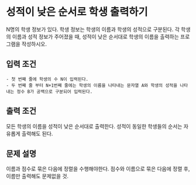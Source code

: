 # 성적이 낮은 순서로 학생 출력하기
N명의 학생 정보가 있다. 학생 정보는 학생의 이름과 학생의 성적으로 구분된다. 각 학생의 이름과 성적 정보가 주어졌을 때, 성적이 낮은 순서대로 학생의 이름을 출력하는 프로그램을 작성하시오.

## 입력 조건
	- 첫 번째 줄에 학생의 수 N이 입력된다.
	- 두 번째 줄 부터 N+1번째 줄에는 학생의 이름을 나타내는 문자열 A와 학생의 성적을 나타내는 정수 B가 공백으로 구분되어 입력된다.
## 출력 조건
모든 학생의 이름을 성적이 낮은 순서대로 출력한다. 성적이 동일한 학생들의 순서는 자유롭게 출력해도 된다.

## 문제 설명
이름과 점수로 묶은 다음에 정렬을 수행해야한다.
점수와 이름으로 묶은 다음에 정렬 후, 이름만 출력해도 문제없을 것.